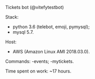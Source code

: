 Tickets bot (@vitefytestbot)

Stack:
- python 3.6 (telebot, emoji, pymysql);
- mysql 5.7.

Host:
- AWS (Amazon Linux AMI 2018.03.0).

Commands:
-events;
-mytickets.

Time spent on work: ~17 hours.
